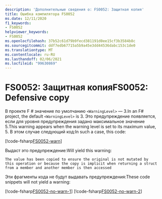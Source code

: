 ```yaml
---
description: 'Дополнительные сведения о: FS0052: Защитная копия'
title: Ошибка компилятора FS0052
ms.date: 12/11/2020
f1_keywords:
- FS0052
helpviewer_keywords:
- FS0052
ms.openlocfilehash: 37b52c61d79b9fecd381191d0ee15cf3b3584b8c
ms.sourcegitcommit: ddf7edb67715a5b9a45e3dd44536dabc153c1de0
ms.translationtype: MT
ms.contentlocale: ru-RU
ms.lasthandoff: 02/06/2021
ms.locfileid: "99630869"
---
```

# <a name="fs0052-defensive-copy"></a><span data-ttu-id="22c7d-103">FS0052: Защитная копия</span><span class="sxs-lookup"><span data-stu-id="22c7d-103">FS0052: Defensive copy</span></span>

<span data-ttu-id="22c7d-104">В проекте F # значение по умолчанию `<WarningLevel>` — 3.</span><span class="sxs-lookup"><span data-stu-id="22c7d-104">In an F# project, the default `<WarningLevel>` is 3.</span></span> <span data-ttu-id="22c7d-105">Это предупреждение появляется, если для уровня предупреждения задано максимальное значение 5.</span><span class="sxs-lookup"><span data-stu-id="22c7d-105">This warning appears when the warning level is set to its maximum value, 5.</span></span> <span data-ttu-id="22c7d-106">В этом случае следующий код:</span><span class="sxs-lookup"><span data-stu-id="22c7d-106">In such a case, this code:</span></span>

[!code-fsharp[FS0052-warn](~/samples/snippets/fsharp/compiler-messages/fs0052.fsx#L2)]

<span data-ttu-id="22c7d-107">Выдаст это предупреждение:</span><span class="sxs-lookup"><span data-stu-id="22c7d-107">Will yield this warning:</span></span>

```text
The value has been copied to ensure the original is not mutated by this operation or because the copy is implicit when returning a struct from a member and another member is then accessed
```

<span data-ttu-id="22c7d-108">Эти фрагменты кода не будут выдавать предупреждения:</span><span class="sxs-lookup"><span data-stu-id="22c7d-108">These code snippets will not yield a warning:</span></span>

[!code-fsharp[FS0052-no-warn-1](~/samples/snippets/fsharp/compiler-messages/fs0052.fsx#L5-L6)]
[!code-fsharp[FS0052-no-warn-2](~/samples/snippets/fsharp/compiler-messages/fs0052.fsx#L9)]
